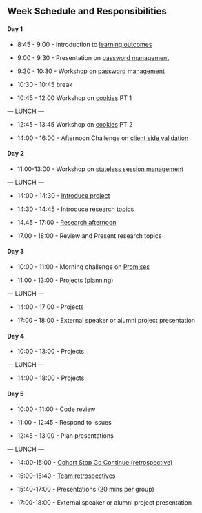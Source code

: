 ## Week Schedule and Responsibilities

#### Day 1

- 8:45 - 9:00 - Introduction to [learning outcomes](./learning-outcomes.md)

- 9:00 - 9:30 - Presentation on [password management](https://drive.google.com/file/d/0BxXF_LZcFnS5ODM0dElWYmtmMWc/view)

- 9:30 - 10:30 - Workshop on [password management](https://github.com/foundersandcoders/ws-password-management)

- 10:30 - 10:45 break

- 10:45 - 12:00 Workshop on [cookies](https://github.com/foundersandcoders/ws-cookies) PT 1

— LUNCH —

- 12:45 - 13:45 Workshop on [cookies](https://github.com/foundersandcoders/ws-cookies) PT 2

- 14:00 - 16:00 - Afternoon Challenge on [client side validation](https://github.com/foundersandcoders/mc-client-side-validation)

#### Day 2


- 11:00-13:00 - Workshop on [stateless session management](https://github.com/foundersandcoders/ws-jwt-stateless-session)


— LUNCH —

- 14:00 - 14:30 - [Introduce project](./project.md)

- 14:30 - 14:45 - Introduce [research topics](./research-afternoon.md)

- 14.45 - 17:00 - [Research afternoon](./research-afternoon.md)

- 17.00 - 18:00 - Review and Present research topics

#### Day 3

- 10:00 - 11:00 - Morning challenge on [Promises](https://github.com/foundersandcoders/mc-promise-me-this)

- 11:00 - 13:00 - Projects (planning)

— LUNCH —

- 14:00 - 17:00 - Projects

- 17:00 - 18:00 - External speaker or alumni project presentation

#### Day 4

- 10:00 - 13:00 - Projects

— LUNCH —

- 14:00 - 18:00 - Projects

#### Day 5

- 10:00 - 11:00 - Code review

- 11:00 - 12:45 - Respond to issues

- 12:45 - 13:00 - Plan presentations

— LUNCH —

- 14:00-15:00 - [Cohort Stop Go Continue (retrospective)](https://github.com/foundersandcoders/master-reference/blob/master/coursebook/general/retrospectives.md#cohort-retrospective)

- 15:00-15:40 - [Team retrospectives](https://github.com/foundersandcoders/master-reference/blob/master/coursebook/general/retrospectives.md#team-retrospective)

- 15:40-17:00 - Presentations (20 mins per group)

- 17:00-18:00 - External speaker or alumni project presentation
